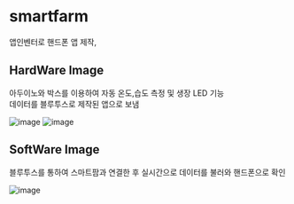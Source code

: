 # smartfarm

앱인벤터로 핸드폰 앱 제작, 

## HardWare Image

아두이노와 박스를 이용하여 자동 온도,습도 측정 및 생장 LED 기능 
<br> 데이터를 블루투스로 제작된 앱으로 보냄

![image](https://user-images.githubusercontent.com/87608623/233479883-6694502e-08d1-47aa-b881-604097b2bdfc.png)
![image](https://user-images.githubusercontent.com/87608623/233480098-e522540f-6122-4fb8-b26d-ab6ea2b679e0.png)

## SoftWare Image

블루투스를 통하여 스마트팜과 연결한 후 실시간으로 데이터를 불러와 핸드폰으로 확인

![image](https://user-images.githubusercontent.com/87608623/233480035-ec48470a-b72d-41c3-ad76-ab6442781cb9.png)

